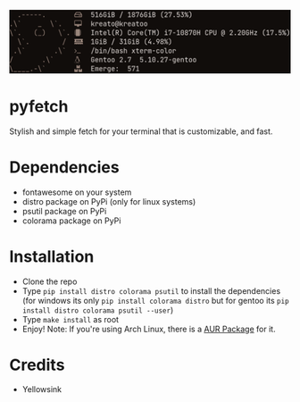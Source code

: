 <p align="left">
<img src="./preview/pyfetch.png">
</p>

# pyfetch
Stylish and simple fetch for your terminal that is customizable, and fast.

# Dependencies
* fontawesome on your system
* distro package on PyPi (only for linux systems)
* psutil package on PyPi
* colorama package on PyPi

# Installation
* Clone the repo
* Type `pip install distro colorama psutil` to install the dependencies (for windows its only `pip install colorama distro` but for gentoo its `pip install distro colorama psutil --user`)
* Type `make install` as root
* Enjoy!
Note: If you're using Arch Linux, there is a [AUR Package](https://aur.archlinux.org/packages/pyfetch-git/) for it.

# Credits
* Yellowsink
